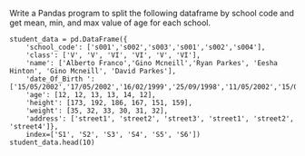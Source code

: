 Write a Pandas program to split the following dataframe by school code and get mean, min, and max value of age for each school.

```
student_data = pd.DataFrame({
    'school_code': ['s001','s002','s003','s001','s002','s004'],
    'class': ['V', 'V', 'VI', 'VI', 'V', 'VI'],
    'name': ['Alberto Franco','Gino Mcneill','Ryan Parkes', 'Eesha Hinton', 'Gino Mcneill', 'David Parkes'],
    'date_Of_Birth ': ['15/05/2002','17/05/2002','16/02/1999','25/09/1998','11/05/2002','15/09/1997'],
    'age': [12, 12, 13, 13, 14, 12],
    'height': [173, 192, 186, 167, 151, 159],
    'weight': [35, 32, 33, 30, 31, 32],
    'address': ['street1', 'street2', 'street3', 'street1', 'street2', 'street4']},
    index=['S1', 'S2', 'S3', 'S4', 'S5', 'S6'])
student_data.head(10)
```

